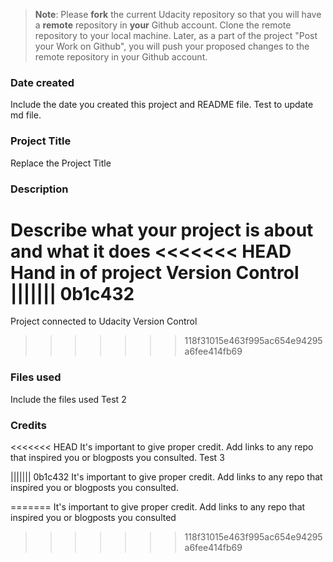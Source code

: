 >**Note**: Please **fork** the current Udacity repository so that you will have a **remote** repository in **your** Github account. Clone the remote repository to your local machine. Later, as a part of the project "Post your Work on Github", you will push your proposed changes to the remote repository in your Github account.

### Date created
Include the date you created this project and README file.
Test to update md file.

### Project Title
Replace the Project Title

### Description
Describe what your project is about and what it does
<<<<<<< HEAD
Hand in of project Version Control
||||||| 0b1c432
=======
Project connected to Udacity Version Control
>>>>>>> 118f31015e463f995ac654e94295a6fee414fb69

### Files used
Include the files used
Test 2

### Credits
<<<<<<< HEAD
It's important to give proper credit. Add links to any repo that inspired you or blogposts you consulted.
Test 3

||||||| 0b1c432
It's important to give proper credit. Add links to any repo that inspired you or blogposts you consulted.

=======
It's important to give proper credit. Add links to any repo that inspired you or blogposts you consulted
>>>>>>> 118f31015e463f995ac654e94295a6fee414fb69
